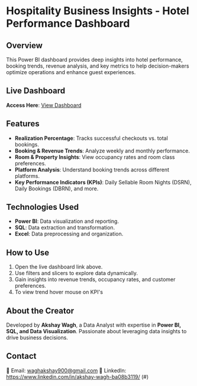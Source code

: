 
# Hospitality Business Insights - Hotel Performance Dashboard

## Overview
This Power BI dashboard provides deep insights into hotel performance, booking trends, revenue analysis, and key metrics to help decision-makers optimize operations and enhance guest experiences.

## Live Dashboard
**Access Here**: [View Dashboard](https://app.powerbi.com/view?r=eyJrIjoiMzA5NzBkNTAtZjE4Ny00YTFhLTgwODgtZjRmMzhmODRjNGM1IiwidCI6ImM2ZTU0OWIzLTVmNDUtNDAzMi1hYWU5LWQ0MjQ0ZGM1YjJjNCJ9)

## Features
- **Realization Percentage**: Tracks successful checkouts vs. total bookings.
- **Booking & Revenue Trends**: Analyze weekly and monthly performance.
- **Room & Property Insights**: View occupancy rates and room class preferences.
- **Platform Analysis**: Understand booking trends across different platforms.
- **Key Performance Indicators (KPIs)**: Daily Sellable Room Nights (DSRN), Daily Bookings (DBRN), and more.

## Technologies Used
- **Power BI**: Data visualization and reporting.
- **SQL**: Data extraction and transformation.
- **Excel**: Data preprocessing and organization.

## How to Use
1. Open the live dashboard link above.
2. Use filters and slicers to explore data dynamically.
3. Gain insights into revenue trends, occupancy rates, and customer preferences.
4. To view trend hover mouse on KPI's




## About the Creator
Developed by **Akshay Wagh**, a Data Analyst with expertise in **Power BI, SQL, and Data Visualization**. Passionate about leveraging data insights to drive business decisions.

## Contact
📧 Email: waghakshay900@gmail.com
📌 LinkedIn: https://www.linkedin.com/in/akshay-wagh-ba08b3119/ 
(#)


